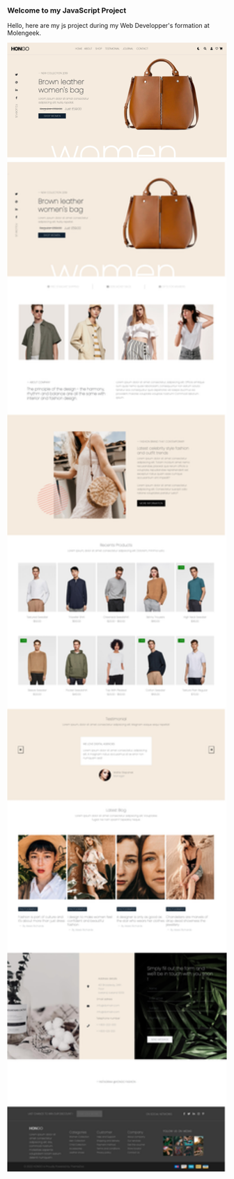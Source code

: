 ### Welcome to my JavaScript Project

Hello, here are my js project during my Web Developper's formation at Molengeek. 


<img src="./public/presentation/bannerJS.jpeg" style="width: 1000px; height: max-content;" alt="">
<img src='./public/presentation/projectJS.jpg' style='width:1000px; height: max-content;' alt="">
                                                                                                                   
                                                                                          
